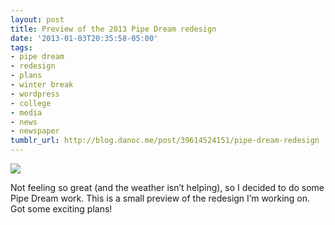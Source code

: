 ```yaml
---
layout: post
title: Preview of the 2013 Pipe Dream redesign 
date: '2013-01-03T20:35:58-05:00'
tags:
- pipe dream
- redesign
- plans
- winter break
- wordpress
- college
- media
- news
- newspaper
tumblr_url: http://blog.danoc.me/post/39614524151/pipe-dream-redesign
---
```


![](http://25.media.tumblr.com/a9d9098dcacab7b6a070aac40737f78c/tumblr_mg2v3znQb81r8aozao1_1280.png)

Not feeling so great (and the weather isn’t helping), so I decided to do some Pipe Dream work. This is a small preview of the redesign I’m working on. Got some exciting plans!